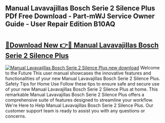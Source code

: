 ## Manual Lavavajillas Bosch Serie 2 Silence Plus PDf Free Download - Part-mWJ Service Owner Guide - User Repair Edition B10AQ

# <h2><a href="http://bc98126.oget.top/?id=Manual+Lavavajillas+Bosch+Serie+2+Silence+Plus">🔗Download New 👉🔴 Manual Lavavajillas Bosch Serie 2 Silence Plus</a></h2>

[![Manual Lavavajillas Bosch Serie 2 Silence Plus new download](https://i.imgur.com/5g1atiW.png)](http://bc98126.oget.top/?id=Manual+Lavavajillas+Bosch+Serie+2+Silence+Plus)
Welcome to the Future This user manual showcases the innovative features and functionalities of your new Manual Lavavajillas Bosch Serie 2 Silence Plus. Safety Tips for Home Use Follow these tips to ensure safe and secure use of your new Manual Lavavajillas Bosch Serie 2 Silence Plus at home. This remarkable Manual Lavavajillas Bosch Serie 2 Silence Plus offers a comprehensive suite of features designed to streamline your workflow. We're Here to Help Manual Lavavajillas Bosch Serie 2 Silence Plus. Our customer support team is ready to assist you with any questions or concerns.
